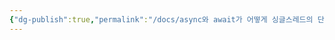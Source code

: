 ```yaml
---
{"dg-publish":true,"permalink":"/docs/async와 await가 어떻게 싱글스레드의 단점을 극복할 수 있었나요/","dgPassFrontmatter":true}
---
```


